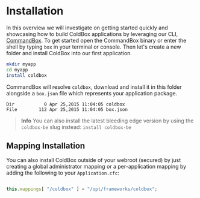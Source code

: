 # Installation

In this overview we will investigate on getting started quickly and showcasing how to build ColdBox applications by leveraging our CLI, [CommandBox](http://www.ortussolutions.com/products/commandbox).  To get started open the CommandBox binary or enter the shell by typing `box` in your terminal or console.  Then let's create a new folder and install ColdBox into our first application.

```bash
mkdir myapp
cd myapp
install coldbox
```

CommandBox will resolve `coldbox`, download and install it in this folder alongside a `box.json` file which represents your application package.  

```
Dir           0 Apr 25,2015 11:04:05 coldbox
File        112 Apr 25,2015 11:04:05 box.json
```

> **Info** You can also install the latest bleeding edge version by using the `coldbox-be` slug instead: `install coldbox-be`

## Mapping Installation
You can also install ColdBox outside of your webroot (secured) by just creating a global administrator mapping or a per-application mapping by adding the following to your `Application.cfc`:

```js

this.mappings[ "/coldbox" ] = "/opt/frameworks/coldbox";
```